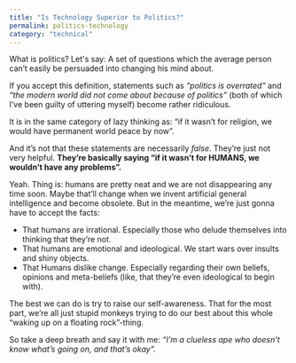 ```yaml
---
title: "Is Technology Superior to Politics?"
permalink: politics-technology
category: "technical"
---
```


What is politics? Let's say: A set of questions which the average person can’t easily be persuaded into changing his mind about.

If you accept this definition, statements such as _“politics is overrated”_ and _“the modern world did not come about because of politics”_ (both of which I’ve been guilty of uttering myself) become rather ridiculous.

It is in the same category of lazy thinking as: “if it wasn’t for religion, we would have permanent world peace by now”.

And it’s not that these statements are necessarily _false_. They’re just not very helpful. **They’re basically saying “if it wasn’t for HUMANS, we wouldn’t have any problems”.**

Yeah. Thing is: humans are pretty neat and we are not disappearing any time soon. Maybe that’ll change when we invent artificial general intelligence and become obsolete. But in the meantime, we’re just gonna have to accept the facts:

* That humans are irrational. Especially those who delude themselves into thinking that they’re not.
* That humans are emotional and ideological. We start wars over insults and shiny objects.
* That Humans dislike change. Especially regarding their own beliefs, opinions and meta-beliefs (like, that they’re even ideological to begin with).

The best we can do is try to raise our self-awareness. That for the most part, we’re all just stupid monkeys trying to do our best about this whole “waking up on a floating rock”-thing.

So take a deep breath and say it with me: _“I’m a clueless ape who doesn't know what’s going on, and that’s okay”._
